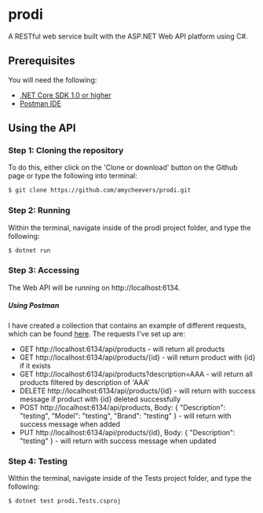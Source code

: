 # prodi
A RESTful web service built with the ASP.NET Web API platform using C#.
## Prerequisites
You will need the following:
   - [.NET Core SDK 1.0 or higher](https://www.microsoft.com/net/download)
   - [Postman IDE](https://www.getpostman.com/)
## Using the API
### Step 1: Cloning the repository
To do this, either click on the 'Clone or download' button on the Github page or type the following into terminal:
```sh
$ git clone https://github.com/amycheevers/prodi.git
```
### Step 2: Running
Within the terminal, navigate inside of the prodi project folder, and type the following:
```sh
$ dotnet run
```
### Step 3: Accessing
The Web API will be running on http://localhost:6134.
##### Using Postman
I have created a collection that contains an example of different requests, which can be found [here](https://www.getpostman.com/collections/a1b24edb9faca4701ee6).
The requests I've set up are:
   - GET http://localhost:6134/api/products - will return all products
   - GET http://localhost:6134/api/products/{id} - will return product with {id} if it exists
   - GET http://localhost:6134/api/products?description=AAA - will return all products filtered by description of 'AAA'
   - DELETE http://localhost:6134/api/products/{id} - will return with success message if product with {id} deleted successfully
   - POST http://localhost:6134/api/products, Body: { "Description": "testing", "Model": "testing", "Brand": "testing" } - will return with success message when added
   - PUT http://localhost:6134/api/products/{id}, Body: { "Description": "testing" } - will return with success message when updated
### Step 4: Testing
Within the terminal, navigate inside of the Tests project folder, and type the following:
```sh
$ dotnet test prodi.Tests.csproj
```
